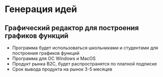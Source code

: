 ﻿# Генерация идей	
	
## Графический редактор для построения графиков функций

- Программа будет использоваться школьниками и студентами для построения графиков функций
- Программа для ОС Windows и MacOS
- Продукт рынка B2C, будет распространятся по платной подписке
- Срок вывода продукта на рынок 3-5 месяцев
